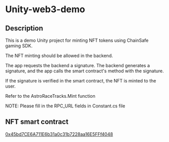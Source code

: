 # Unity-web3-demo

## Description

This is a demo Unity project for minting NFT tokens using ChainSafe gaming SDK.

The NFT minting should be allowed in the backend.

The app requests the backend a signature. The backend generates a signature, and the app calls the smart contract's method with the signature.

If the signature is verified in the smart contract, the NFT is minted to the user.

Refer to the AstroRaceTracks.Mint function

NOTE: Please fill in the RPC_URL fields in Constant.cs file


## NFT smart contract 

[0x45bd7CE6A711E6b31a0c31b7228aa16E5FFf4048](https://mumbai.polygonscan.com/address/0x45bd7CE6A711E6b31a0c31b7228aa16E5FFf4048)
